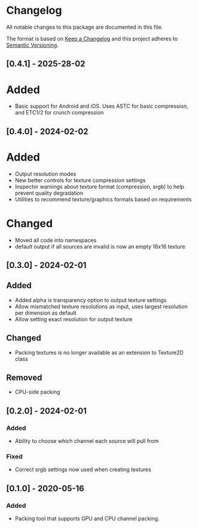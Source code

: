 # Changelog
All notable changes to this package are documented in this file.

The format is based on [Keep a Changelog](http://keepachangelog.com/en/1.0.0/)
and this project adheres to [Semantic Versioning](http://semver.org/spec/v2.0.0.html).

## [0.4.1] - 2025-28-02
# Added
- Basic support for Android and iOS. Uses ASTC for basic compression, and ETC1/2 for crunch compression

## [0.4.0] - 2024-02-02
# Added
 - Output resolution modes
 - New better controls for texture compression settings
 - Inspector warnings about texture format (compression, srgb) to help prevent quality degradation
 - Utilities to recommend texture/graphics formats based on requirements
# Changed
 - Moved all code into namespaces
 - default output if all sources are invalid is now an empty 16x16 texture

## [0.3.0] - 2024-02-01
## Added 
 - Added alpha is transparency option to output texture settings
 - Allow mismatched texture resolutions as input, uses largest resolution per dimension as default
 - Allow setting exact resolution for output texture
## Changed
 - Packing textures is no longer available as an extension to Texture2D class
## Removed
 - CPU-side packing

## [0.2.0] - 2024-02-01
### Added
 - Ability to choose which channel each source will pull from
### Fixed
 - Correct srgb settings now used when creating textures

## [0.1.0] - 2020-05-16
### Added
 - Packing tool that supports GPU and CPU channel packing.

